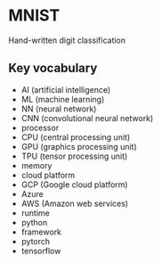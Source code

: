 # MNIST
Hand-written digit classification

## Key vocabulary
- AI (artificial intelligence)
- ML (machine learning)
- NN (neural network)
- CNN (convolutional neural network)
- processor
- CPU (central processing unit)
- GPU (graphics processing unit)
- TPU (tensor processing unit)
- memory
- cloud platform
- GCP (Google cloud platform)
- Azure
- AWS (Amazon web services)
- runtime
- python
- framework
- pytorch
- tensorflow
